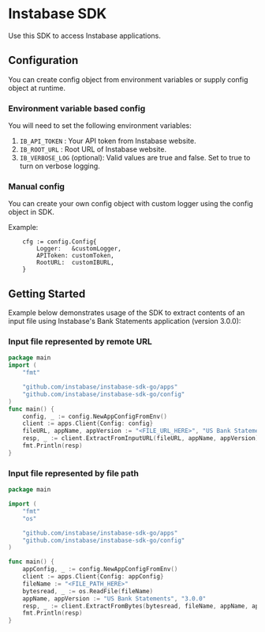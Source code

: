 # Instabase SDK

Use this SDK to access Instabase applications.

## Configuration

You can create config object from environment variables or supply config object at runtime.

### Environment variable based config

You will need to set the following environment variables:

1. `IB_API_TOKEN` : Your API token from Instabase website.
2. `IB_ROOT_URL` : Root URL of Instabase website.
3. `IB_VERBOSE_LOG` (optional): Valid values are true and false. Set to true to turn on verbose logging.

### Manual config

You can create your own config object with custom logger using the config object in SDK.

Example:

```
    cfg := config.Config{
		Logger:   &customLogger,
		APIToken: customToken,
		RootURL:  customIBURL,
	}
```

## Getting Started

Example below demonstrates usage of the SDK to extract contents of an input file using Instabase's Bank Statements application (version 3.0.0):

### Input file represented by remote URL

```go
package main
import (
	"fmt"

	"github.com/instabase/instabase-sdk-go/apps"
	"github.com/instabase/instabase-sdk-go/config"
)
func main() {
	config, _ := config.NewAppConfigFromEnv()
	client := apps.Client{Config: config}
	fileURL, appName, appVersion := "<FILE_URL_HERE>", "US Bank Statements", "3.0.0"
	resp, _ := client.ExtractFromInputURL(fileURL, appName, appVersion)
	fmt.Println(resp)
}
```

### Input file represented by file path

```go
package main

import (
	"fmt"
	"os"

	"github.com/instabase/instabase-sdk-go/apps"
	"github.com/instabase/instabase-sdk-go/config"
)

func main() {
	appConfig, _ := config.NewAppConfigFromEnv()
	client := apps.Client{Config: appConfig}
	fileName := "<FILE_PATH_HERE>"
	bytesread, _ := os.ReadFile(fileName)
	appName, appVersion := "US Bank Statements", "3.0.0"
	resp, _ := client.ExtractFromBytes(bytesread, fileName, appName, appVersion)
	fmt.Println(resp)
}

```
